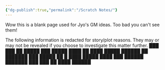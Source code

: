 ```yaml
---
{"dg-publish":true,"permalink":"/Scratch Notes/"}
---
```


Wow this is a blank page used for Jyo's GM ideas. Too bad you can't see them! 

The following information is redacted for story/plot reasons. They may or may not be revealed if you choose to investigate this matter further. ███ ███ ██ █████ ███ █████ ████ ██ ████ █████ ██████ ██ ███████ ███ █████ ██ █ ████ █████ ████ ███ ██████ ███████ ███ ███ ██ ████ ██████

